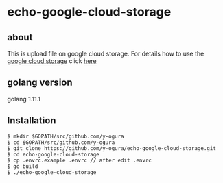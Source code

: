 # echo-google-cloud-storage

## about
This is upload file on google cloud storage.
For details how to use the [google cloud storage](https://cloud.google.com/storage/) click [here](https://cloud.google.com/docs/authentication/production)

## golang version
golang 1.11.1

## Installation
```
$ mkdir $GOPATH/src/github.com/y-ogura
$ cd $GOPATH/src/github.com/y-ogura
$ git clone https://github.com/y-ogura/echo-google-cloud-storage.git
$ cd echo-google-cloud-storage
$ cp .envrc.example .envrc // after edit .envrc
$ go build
$ ./echo-google-cloud-storage
```

